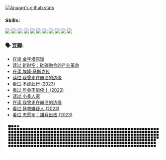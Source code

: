 
[![Anurag's github stats](https://github-readme-stats.vercel.app/api?username=w940853815)](https://github.com/anuraghazra/github-readme-stats)

### Skills:

<code><img height="32" src="https://cdn.jsdelivr.net/npm/simple-icons@v5/icons/python.svg"></code>
<code><img height="32" src="https://cdn.jsdelivr.net/npm/simple-icons@v5/icons/javascript.svg"></code>
<code><img height="32" src="https://cdn.jsdelivr.net/npm/simple-icons@v5/icons/django.svg"></code>
<code><img height="32" src="https://cdn.jsdelivr.net/npm/simple-icons@v5/icons/flask.svg"></code>
<code><img height="32" src="https://cdn.jsdelivr.net/npm/simple-icons@v5/icons/vuetify.svg"></code>
<code><img height="32" src="https://cdn.jsdelivr.net/npm/simple-icons@v5/icons/git.svg"></code>
<code><img height="32" src="https://cdn.jsdelivr.net/npm/simple-icons@v5/icons/docker.svg"></code>
<code><img height="32" src="https://cdn.jsdelivr.net/npm/simple-icons@v5/icons/postgresql.svg"></code>
<code><img height="32" src="https://cdn.jsdelivr.net/npm/simple-icons@v5/icons/elasticsearch.svg"></code>
<code><img height="32" src="https://cdn.jsdelivr.net/npm/simple-icons@v5/icons/macos.svg"></code>
<code><img height="32" src="https://cdn.jsdelivr.net/npm/simple-icons@v5/icons/linux.svg"></code>

### 🗣 豆瓣:

<!-- DOUBAN-ACTIVITIES:START -->
- [在读 金字塔原理](https://www.douban.com/people/136069238/status/4507497587/?_i=06796703)
- [读过 新时空：硅碳融合的产业革命](https://www.douban.com/people/136069238/status/4506659177/?_i=06796703)
- [在读 埃隆·马斯克传](https://www.douban.com/people/136069238/status/4500417190/?_i=06796703)
- [读过 我曾走在崩溃的边缘](https://www.douban.com/people/136069238/status/4500416754/?_i=06796703)
- [看过 不虚此行‎ (2023)](https://www.douban.com/people/136069238/status/4499973052/?_i=06796703)
- [看过 年会不能停！‎ (2023)](https://www.douban.com/people/136069238/status/4498582002/?_i=06796703)
- [读过 小巷人家](https://www.douban.com/people/136069238/status/4489290935/?_i=06796703)
- [在读 我曾走在崩溃的边缘](https://www.douban.com/people/136069238/status/4489290559/?_i=06796703)
- [看过 拯救嫌疑人‎ (2023)](https://www.douban.com/people/136069238/status/4477421513/?_i=06796703)
- [看过 志愿军：雄兵出击‎ (2023)](https://www.douban.com/people/136069238/status/4465247367/?_i=06796703)
<!-- DOUBAN-ACTIVITIES:END -->


![Snake animation](https://raw.githubusercontent.com/w940853815/w940853815/output/github-contribution-grid-snake.svg)

<!--
**w940853815/w940853815** is a ✨ _special_ ✨ repository because its `README.md` (this file) appears on your GitHub profile.

Here are some ideas to get you started:

- 🔭 I’m currently working on ...
- 🌱 I’m currently learning ...
- 👯 I’m looking to collaborate on ...
- 🤔 I’m looking for help with ...
- 💬 Ask me about ...
- 📫 How to reach me: ...
- 😄 Pronouns: ...
- ⚡ Fun fact: ...
-->
